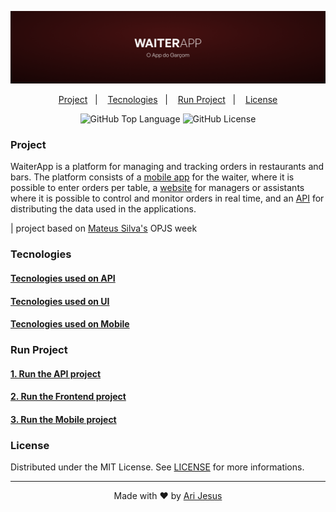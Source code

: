 ![WAITERAPP BANNER](./.github/banner.png)

<p align="center">
  <a href="#project">Project</a>&nbsp;&nbsp;&nbsp;|&nbsp;&nbsp;&nbsp;
  <a href="#tecnologies">Tecnologies</a>&nbsp;&nbsp;&nbsp;|&nbsp;&nbsp;&nbsp;
  <a href="#run-project">Run Project</a>&nbsp;&nbsp;&nbsp;|&nbsp;&nbsp;&nbsp;
  <a href="#license">License</a>
</p>

<p align="center">
  <img alt="GitHub Top Language" src="https://img.shields.io/github/languages/top/arimariojesus/waiterapp-api?style=flat-square" />
  <img alt="GitHub License" src="https://img.shields.io/github/license/arimariojesus/waiterapp-api?style=flat-square" />
</p>

### Project

WaiterApp is a platform for managing and tracking orders in restaurants and bars. The platform consists of a [mobile app](./mobile/) for the waiter, where it is possible to enter orders per table, a [website](./ui/) for managers or assistants where it is possible to control and monitor orders in real time, and an [API](./api/) for distributing the data used in the applications.

| project based on [Mateus Silva's](https://github.com/maateusilva) OPJS week

### Tecnologies

#### [Tecnologies used on API](https://github.com/arimariojesus/waiterapp-api#tecnologies)
#### [Tecnologies used on UI](https://github.com/arimariojesus/waiterapp-ui#tecnologies)
#### [Tecnologies used on Mobile](https://github.com/arimariojesus/waiterapp-mobile#tecnologies)

### Run Project

#### [1. Run the API project](https://github.com/arimariojesus/waiterapp-api#run-project)
#### [2. Run the Frontend project](https://github.com/arimariojesus/waiterapp-ui#run-project)
#### [3. Run the Mobile project](https://github.com/arimariojesus/waiterapp-mobile#run-project)

### License

Distributed under the MIT License. See [LICENSE](./LICENSE) for more informations.

---

<p align="center">
  Made with ❤ by <a href="https://www.linkedin.com/in/arimario-jesus">Ari Jesus</a>
</p>
